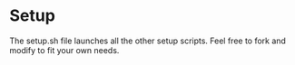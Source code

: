 # Setup
The setup.sh file launches all the other setup scripts.
Feel free to fork and modify to fit your own needs.
